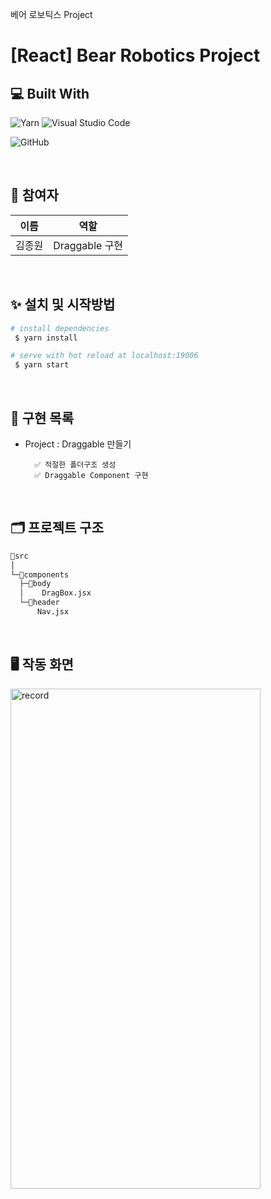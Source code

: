 베어 로보틱스 Project

# [React] Bear Robotics Project

## 💻 Built With

![Yarn](https://img.shields.io/badge/yarn-%232C8EBB.svg?style=for-the-badge&logo=yarn&logoColor=white)
![Visual Studio Code](https://img.shields.io/badge/VisualStudioCode-0078d7.svg?style=for-the-badge&logo=visual-studio-code&logoColor=white)

![GitHub](https://img.shields.io/badge/github-%23121011.svg?style=for-the-badge&logo=github&logoColor=white)

<br>

## 🧑 참여자

|  이름  |      역할      |
| :----: | :------------: |
| 김종원 | Draggable 구현 |

<br>

## ✨ 설치 및 시작방법

```bash
# install dependencies
 $ yarn install

# serve with hot reload at localhost:19006
 $ yarn start
```

<br>

## 📝 구현 목록

- Project : Draggable 만들기

        ✅ 적절한 폴더구조 생성
        ✅ Draggable Component 구현

<br>

## 🗂 프로젝트 구조

```bash
📁src
│
└─📁components
  ├─📁body
  │    DragBox.jsx
  └─📁header
      Nav.jsx

```

<br>

## 🖥 작동 화면

<div style={display: flex;}>
<img src="https://user-images.githubusercontent.com/73818206/131776448-5646808b-e241-40d7-8d9f-84055353816c.gif" alt="record" width="400" height="800" />

</div>

<br>
